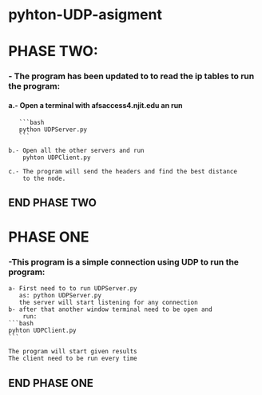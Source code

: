 # pyhton-UDP-asigment


# PHASE TWO:
### - The program has been updated to to read the ip tables to run the program:
####	a.- Open a terminal with afsaccess4.njit.edu an run

       ```bash
       python UDPServer.py
       ```

	b.- Open all the other servers and run
	    pyhton UDPClient.py

	c.- The program will send the headers and find the best distance
	    to the node.
## END PHASE TWO

# PHASE ONE

### -This program is a simple connection using UDP to run the program:
	a- First need to to run UDPServer.py
	   as: python UDPServer.py
	   the server will start listening for any connection
	b- after that another window terminal need to be open and
		run:
    ```bash
    pyhton UDPClient.py
    ```

	The program will start given results
	The client need to be run every time

## END PHASE ONE
